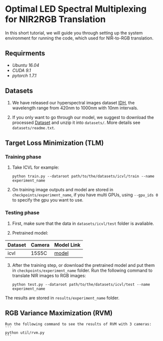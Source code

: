 # Optimal LED Spectral Multiplexing for NIR2RGB Translation

In this short tutorial, we will guide you through setting up the system environment for running the code, which used for NIR-to-RGB translation.

## Requirments

- *Ubuntu 16.04*
- *CUDA 9.1*
- *pytorch 1.7.1*

## Datasets

1. We have released our hyperspectral images dataset [IDH](https://drive.google.com/file/d/1qDazg8VAYv8ZKpDfKjIBFiH3IHNPDMbb/view?usp=sharing), the wavelength range from 420nm to 1000nm with 10nm intervals.

2. If you only want to go through our model, we suggest to download the processed [Dataset](https://drive.google.com/file/d/1IoMJ7a0LidpMywXDmfJa3m8oifGHkq8O/view?usp=sharing) and unzip it into `datasets/`. More details see `datasets/readme.txt`.

## Target Loss Minimization (TLM)

### Training phase
1. Take ICVL for example:
    ```
    python train.py --dataroot path/to/the/datasets/icvl/train --name experiment_name
    ```
    
2. On training image outputs and model are stored in `checkpoints/experiment_name`, if you have multi GPUs, using `--gpu_ids 0` to specify the gpu you want to use.


### Testing phase

1. First, make sure that the data in `datasets/icvl/test` folder is avaliable.

2. Pretrained model:

|  Dataset    | Camera   | Model Link     |
|-------------|------------|-------------------|
| icvl |  15S5C |[model](https://drive.google.com/file/d/12Z8x_6KEpDKzEfFSXyy0eSdfA6oFEt71/view?usp=sharing)    |


3. After the training step, or download the pretrained model and put them in `checkpoints/experiment_name` folder. Run the following command to translate NIR images to RGB images:
    ```
    python test.py --dataroot path/to/the/datasets/icvl/test --name experiment_name
    ```
The results are stored in `results/experiment_name` folder. 

## RGB Variance Maximization (RVM)

    Run the following command to see the results of RVM with 3 cameras:
    ```
    python util/rvm.py
    ```
    
